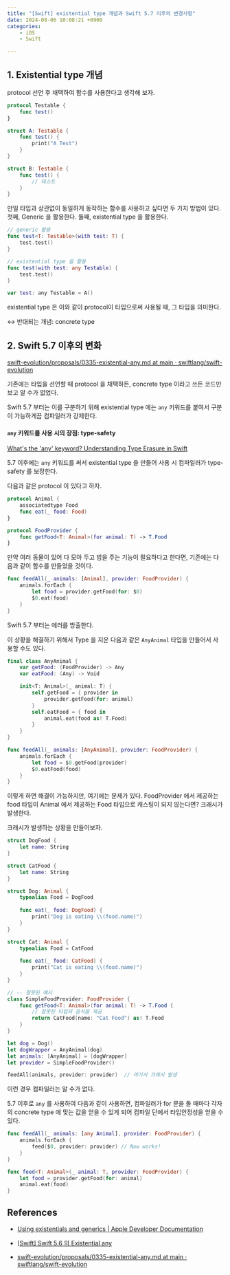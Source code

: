 ```yaml
---
title: "[Swift] existential type 개념과 Swift 5.7 이후의 변경사항"
date: 2024-08-06 10:08:21 +0900
categories: 
    - iOS 
    - Swift

---
```




## 1. Existential type 개념

protocol 선언 후 채택하여 함수를 사용한다고 생각해 보자.

```swift
protocol Testable {
    func test()
}

struct A: Testable {
    func test() {
        print("A Test")
    }
}

struct B: Testable {
    func test() {
        // 테스트
    }
}
```

만일 타입과 상관없이 동일하게 동작하는 함수를 사용하고 싶다면 두 가지 방법이 있다. 첫째, Generic 을 활용한다. 둘째, existential type 을 활용한다.

```swift
// generic 활용
func test<T: Testable>(with test: T) {
    test.test()
}

// existential type 을 활용
func test(with test: any Testable) { 
    test.test()
}

var test: any Testable = A()
```

existential type 은 이와 같이 protocol이 타입으로써 사용될 때, 그 타입을 의미한다.

↔ 반대되는 개념: concrete type

## 2. Swift 5.7 이후의 변화

[swift-evolution/proposals/0335-existential-any.md at main · swiftlang/swift-evolution](https://github.com/swiftlang/swift-evolution/blob/main/proposals/0335-existential-any.md#grammar-of-explicit-existential-types)

기존에는 타입을 선언할 때 protocol 을 채택하든, concrete type 이라고 쓰든 코드만 보고 알 수가 없었다.

Swift 5.7 부터는 이를 구분하기 위해 existential type 에는 `any` 키워드를 붙여서 구분이 가능하게끔 컴파일러가 강제한다.

#### `any` 키워드를 사용 시의 장점: type-safety

[What's the 'any' keyword? Understanding Type Erasure in Swift](https://swiftrocks.com/whats-any-understanding-type-erasure-in-swift)

5.7 이후에는 `any` 키워드를 써서 existential type 을 만들어 사용 시 컴파일러가 type-safety 를 보장한다.

다음과 같은 protocol 이 있다고 하자.

```swift
protocol Animal {
    associatedtype Food
    func eat(_ food: Food)
}

protocol FoodProvider {
    func getFood<T: Animal>(for animal: T) -> T.Food
}
```

만약 여러 동물이 있어 다 모아 두고 밥을 주는 기능이 필요하다고 한다면, 기존에는 다음과 같이 함수를 만들었을 것이다.

```swift
func feedAll(_ animals: [Animal], provider: FoodProvider) {
    animals.forEach {
        let food = provider.getFood(for: $0)
        $0.eat(food)
    }
} 
```

Swift 5.7 부터는 에러를 방출한다.

이 상황을 해결하기 위해서 Type 을 지운 다음과 같은 `AnyAnimal` 타입을 만들어서 사용할 수도 있다.

```swift
final class AnyAnimal {
    var getFood: (FoodProvider) -> Any
    var eatFood: (Any) -> Void

    init<T: Animal>(_ animal: T) {
        self.getFood = { provider in
            provider.getFood(for: animal)
        }
        self.eatFood = { food in
            animal.eat(food as! T.Food)
        }
    }
}

func feedAll(_ animals: [AnyAnimal], provider: FoodProvider) {
    animals.forEach {
        let food = $0.getFood(provider)
        $0.eatFood(food)
    }
}
```

이렇게 하면 해결이 가능하지만, 여기에는 문제가 있다. FoodProvider 에서 제공하는 food 타입이 Animal 에서 제공하는 Food 타입으로 캐스팅이 되지 않는다면? 크래시가 발생한다. 

크래시가 발생하는 상황을 만들어보자. 

```swift
struct DogFood {
    let name: String
}

struct CatFood {
    let name: String
}

struct Dog: Animal {
    typealias Food = DogFood
    
    func eat(_ food: DogFood) {
        print("Dog is eating \\(food.name)")
    }
}

struct Cat: Animal {
    typealias Food = CatFood
    
    func eat(_ food: CatFood) {
        print("Cat is eating \\(food.name)")
    }
}

// -- 잘못된 예시
class SimpleFoodProvider: FoodProvider {
    func getFood<T: Animal>(for animal: T) -> T.Food {
        // 잘못된 타입의 음식을 제공
        return CatFood(name: "Cat Food") as! T.Food
    }
}

let dog = Dog()
let dogWrapper = AnyAnimal(dog)
let animals: [AnyAnimal] = [dogWrapper]
let provider = SimpleFoodProvider()

feedAll(animals, provider: provider)  // 여기서 크래시 발생
```

이런 경우 컴파일러는 알 수가 없다.

5.7 이후로 `any` 를 사용하여 다음과 같이 사용하면, 컴파일러가 for 문을 돌 때마다 각자의 concrete type 에 맞는 값을 얻을 수 있게 되어 컴파일 단에서 타입안정성을 얻을 수 있다.

```swift
func feedAll(_ animals: [any Animal], provider: FoodProvider) {
    animals.forEach {
        feed($0, provider: provider) // Now works!
    }
}

func feed<T: Animal>(_ animal: T, provider: FoodProvider) {
    let food = provider.getFood(for: animal)
    animal.eat(food)
}
```

## References

- [Using existentials and generics | Apple Developer Documentation](https://developer.apple.com/tutorials/app-dev-training/using-existentials-and-generics)

- [[Swift\] Swift 5.6 의 Existential any](https://sujinnaljin.medium.com/swift-swift-5-6-의-existential-any-ef0ce6bc7bc2)

- [swift-evolution/proposals/0335-existential-any.md at main · swiftlang/swift-evolution](https://github.com/swiftlang/swift-evolution/blob/main/proposals/0335-existential-any.md#grammar-of-explicit-existential-types)